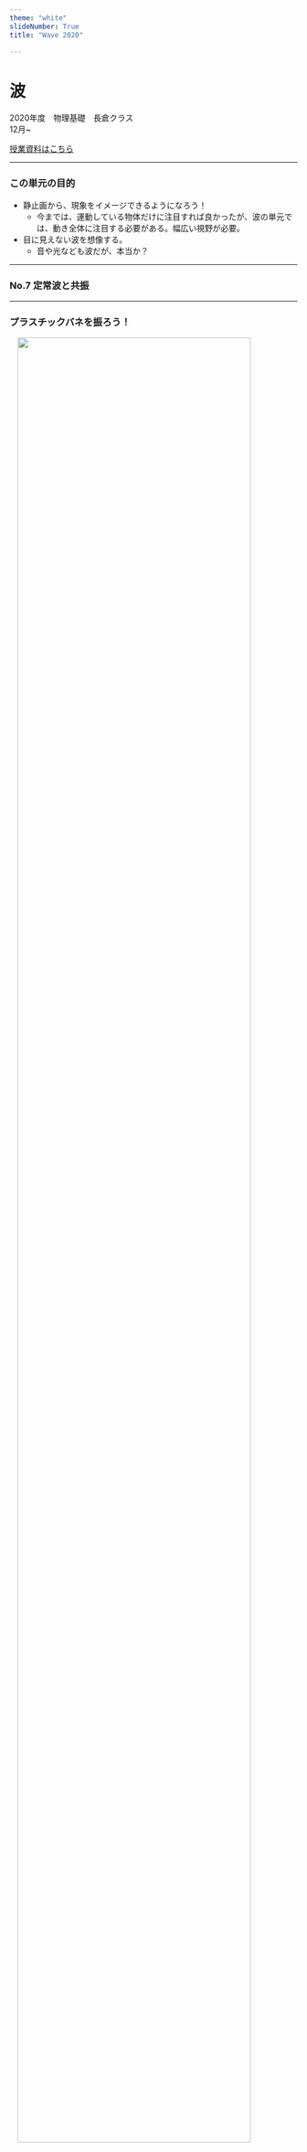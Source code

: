 ```yaml
---
theme: "white"
slideNumber: True
title: "Wave 2020"

---
```



# 波
2020年度　物理基礎　長倉クラス  
12月~　  
  


[授業資料はこちら](https://github.com/phys-ken/2020buturikiso_slides)

---

### この単元の目的
* 静止画から、現象をイメージできるようになろう！  
  * 今までは、運動している物体だけに注目すれば良かったが、波の単元では、動き全体に注目する必要がある。幅広い視野が必要。  
* 目に見えない波を想像する。
  * 音や光なども波だが、本当か？

---

### No.7 定常波と共振



---

  ### プラスチックバネを振ろう！
　<img width="90%" src="fig/purabane.png" /><span style="font-size:50%"></span>  
頌栄女子学院中学高等学校 北原先生 作図

---

  ### 実験結果
  <img width="100%" src="fig/kyosin.png" /><span style="font-size:50%"></span> 　

---

### 重ね合わせと共振
[シミュレーションサイト](https://phys-ken.github.io/Resonance_Mov/export/index.html#/9)

---


### 共振と共鳴
* ある特定のリズムで揺らしたときに大きく揺れる現象を、<span style="color:red">共振</span>（音の場合は<span style="color:red">共鳴</span>）と呼ぶ。
  * [グラスの共振](https://www.youtube.com/watch?v=LQdHOtxsX0g&feature=emb_logo)
  * [タコマナローズ橋の崩壊](https://www.youtube.com/watch?v=3mt6KpWvpbM)

  <img width="40%" src="fig/gurasu.png" /><span style="font-size:50%"></span> 　
　<img width="40%" src="fig/takoma.jpeg" /><span style="font-size:50%"></span>

---

### No.8 弦の振動実験
<span style="color:red"></span>

---

### 前回やったこと
* 入射波と反射波が重なり合うと、定常波ができる。
* 実際にやってみると、ちょうど良い振動数のときにしか定常波はできない。
  * 手元でも波は反射しているので、２つ以上の波が重なっている！
  * 行って戻って行って戻って…の<span style="color:red">全てがちょうどよく重なる</span>とき、定常波は大きくなる。

--

  ### 参考　定常波

  <img width="100%" src="fig/kyosin.png" /><span style="font-size:50%"></span> 　

--


### 前回やったこと(続き)
* ある特定のリズムで揺らしたときに大きく揺れる現象を、<span style="color:red">共振</span>（音の場合は<span style="color:red">共鳴</span>）と呼ぶ。
  * [グラスの共振](https://www.youtube.com/watch?v=LQdHOtxsX0g&feature=emb_logo)
  * [タコマナローズ橋の崩壊](https://www.youtube.com/watch?v=3mt6KpWvpbM)

  <img width="40%" src="fig/gurasu.png" /><span style="font-size:50%"></span> 　
<img width="40%" src="fig/takoma.jpeg" /><span style="font-size:50%"></span>



---

### 今日やること
弦の共振条件を探る！

---

### 使うもの
* スピーカー
* アンプ(長倉の手作り)  
→壊れやすいから引っ張らないで...
* iPhone
* Function Genelator アプリ


---

### 実験の状況の説明

<iframe width="560" height="315" src="https://www.youtube.com/embed/YAzylCur1O4" frameborder="0" allow="accelerometer; autoplay; clipboard-write; encrypted-media; gyroscope; picture-in-picture" allowfullscreen></iframe>

--- 
実験道具は、全てセットアップ済み

--

### 参考　実験の様子

  <img width="100%" src="fig/jikken.jpg" /><span style="font-size:50%"></span> 　

---

### 実験についてアドバイス

* スピーカーと糸は、軽く触れるように。
* まず、ピンクの弦から実験すること。
* 初めは、36~42Hzくらいで、２倍振動をみてみよう。
* +- 1Hz で微調整
* 表を埋めるのは、次回。まずは実験結果をまとめる！

---

### No.9 弦の共振(音もやりたい)
<span style="color:red"></span>

---

 ### 思い出そう。
　<img width="90%" src="fig/purabane.png" /><span style="font-size:50%"></span>  
頌栄女子学院中学高等学校 北原先生 作図

---

### スピーカーと火

<iframe width="560" height="315" src="https://www.youtube.com/embed/DkdYGCfrQTE" frameborder="0" allow="accelerometer; autoplay; clipboard-write; encrypted-media; gyroscope; picture-in-picture" allowfullscreen></iframe>

---

### 横波と縦波

---

<video src = "fig/tateyoko.mp4" width = 400></video>